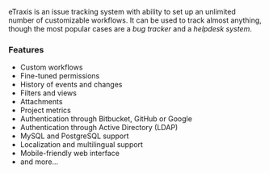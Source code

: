 eTraxis is an issue tracking system with ability to set up an unlimited number of customizable workflows.
It can be used to track almost anything, though the most popular cases are a *bug tracker* and a *helpdesk system*.

### Features

* Custom workflows
* Fine-tuned permissions
* History of events and changes
* Filters and views
* Attachments
* Project metrics
* Authentication through Bitbucket, GitHub or Google
* Authentication through Active Directory (LDAP)
* MySQL and PostgreSQL support
* Localization and multilingual support
* Mobile-friendly web interface
* and more...
